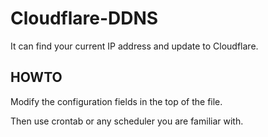 # Cloudflare-DDNS

It can find your current IP address and update to Cloudflare.

## HOWTO

Modify the configuration fields in the top of the file.

Then use crontab or any scheduler you are familiar with.